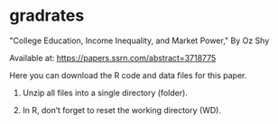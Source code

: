 # gradrates
"College Education, Income Inequality, and Market Power," By Oz Shy

Available at: https://papers.ssrn.com/abstract=3718775 

Here you can download the R code and data files for this paper. 

1) Unzip all files into a single directory (folder). 

2) In R, don’t forget to reset the working directory (WD). 
